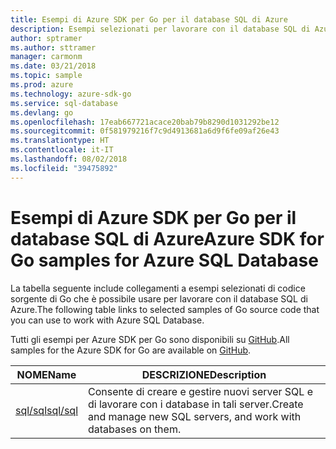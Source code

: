 ```yaml
---
title: Esempi di Azure SDK per Go per il database SQL di Azure
description: Esempi selezionati per lavorare con il database SQL di Azure da Azure SDK per Go.
author: sptramer
ms.author: sttramer
manager: carmonm
ms.date: 03/21/2018
ms.topic: sample
ms.prod: azure
ms.technology: azure-sdk-go
ms.service: sql-database
ms.devlang: go
ms.openlocfilehash: 17eab667721acace20bab79b8290d1031292be12
ms.sourcegitcommit: 0f581979216f7c9d4913681a6d9f6fe09af26e43
ms.translationtype: HT
ms.contentlocale: it-IT
ms.lasthandoff: 08/02/2018
ms.locfileid: "39475892"
---
```

# <a name="azure-sdk-for-go-samples-for-azure-sql-database"></a><span data-ttu-id="6440f-103">Esempi di Azure SDK per Go per il database SQL di Azure</span><span class="sxs-lookup"><span data-stu-id="6440f-103">Azure SDK for Go samples for Azure SQL Database</span></span>

<span data-ttu-id="6440f-104">La tabella seguente include collegamenti a esempi selezionati di codice sorgente di Go che è possibile usare per lavorare con il database SQL di Azure.</span><span class="sxs-lookup"><span data-stu-id="6440f-104">The following table links to selected samples of Go source code that you can use to work with Azure SQL Database.</span></span>

<span data-ttu-id="6440f-105">Tutti gli esempi per Azure SDK per Go sono disponibili su [GitHub](https://github.com/Azure-Samples/azure-sdk-for-go-samples).</span><span class="sxs-lookup"><span data-stu-id="6440f-105">All samples for the Azure SDK for Go are available on [GitHub](https://github.com/Azure-Samples/azure-sdk-for-go-samples).</span></span>

| <span data-ttu-id="6440f-106">NOME</span><span class="sxs-lookup"><span data-stu-id="6440f-106">Name</span></span> | <span data-ttu-id="6440f-107">DESCRIZIONE</span><span class="sxs-lookup"><span data-stu-id="6440f-107">Description</span></span> |
|------|-------------|
| [<span data-ttu-id="6440f-108">sql/sql</span><span class="sxs-lookup"><span data-stu-id="6440f-108">sql/sql</span></span>](https://github.com/Azure-Samples/azure-sdk-for-go-samples/blob/master/sql/sql.go) | <span data-ttu-id="6440f-109">Consente di creare e gestire nuovi server SQL e di lavorare con i database in tali server.</span><span class="sxs-lookup"><span data-stu-id="6440f-109">Create and manage new SQL servers, and work with databases on them.</span></span> |
